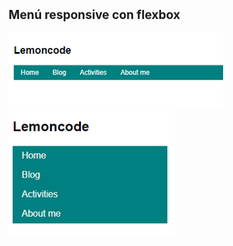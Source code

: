 ## Menú responsive con flexbox

[![Menu A](https://github.com/sruizpdev/lemoncode-layout/blob/master/03/src/img/menu-a.png "Menu A")](https://github.com/sruizpdev/lemoncode-layout/blob/master/03/src/img/menu-a.png "Menu A")
[![Menu B](https://github.com/sruizpdev/lemoncode-layout/blob/master/03/src/img/menu-b.png "Menu A")](https://github.com/sruizpdev/lemoncode-layout/blob/master/03/src/img/menu-b.png "Menu B")
